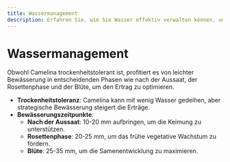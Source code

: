 ```yaml
---
title: Wassermanagement
description: Erfahren Sie, wie Sie Wasser effektiv verwalten können, um optimales Wachstum und Ertrag von Camelina sicherzustellen.
---
```

# Wassermanagement

Obwohl Camelina trockenheitstolerant ist, profitiert es von leichter Bewässerung in entscheidenden Phasen wie nach der Aussaat, der Rosettenphase und der Blüte, um den Ertrag zu optimieren.

- **Trockenheitstoleranz**: Camelina kann mit wenig Wasser gedeihen, aber strategische Bewässerung steigert die Erträge.
- **Bewässerungszeitpunkte**:
    - **Nach der Aussaat**: 10-20 mm aufbringen, um die Keimung zu unterstützen.
    - **Rosettenphase**: 20-25 mm, um das frühe vegetative Wachstum zu fördern.
    - **Blüte**: 25-35 mm, um die Samenentwicklung zu maximieren.